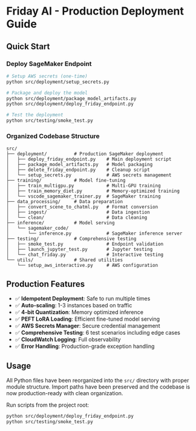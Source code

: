 # Friday AI - Production Deployment Guide

## Quick Start

### Deploy SageMaker Endpoint

```bash
# Setup AWS secrets (one-time)
python src/deployment/setup_secrets.py

# Package and deploy the model
python src/deployment/package_model_artifacts.py
python src/deployment/deploy_friday_endpoint.py

# Test the deployment
python src/testing/smoke_test.py
```

### Organized Codebase Structure

```
src/
├── deployment/          # Production SageMaker deployment
│   ├── deploy_friday_endpoint.py    # Main deployment script
│   ├── package_model_artifacts.py   # Model packaging
│   ├── delete_friday_endpoint.py    # Cleanup script
│   └── setup_secrets.py             # AWS secrets management
├── training/            # Model fine-tuning
│   ├── train_multigpu.py            # Multi-GPU training
│   ├── train_memory_diet.py         # Memory-optimized training
│   └── vscode_sagemaker_trainer.py  # SageMaker training
├── data_processing/     # Data preparation
│   ├── convert_scene_to_chatml.py   # Format conversion
│   ├── ingest/                      # Data ingestion
│   └── clean/                       # Data cleaning
├── inference/           # Model serving
│   └── sagemaker_code/
│       └── inference.py             # SageMaker inference server
├── testing/             # Comprehensive testing
│   ├── smoke_test.py                # Endpoint validation
│   ├── launch_jupyter_test.py       # Jupyter testing
│   └── chat_friday.py               # Interactive testing
└── utils/               # Shared utilities
    └── setup_aws_interactive.py     # AWS configuration
```

## Production Features

- ✅ **Idempotent Deployment**: Safe to run multiple times
- ✅ **Auto-scaling**: 1-3 instances based on traffic
- ✅ **4-bit Quantization**: Memory optimized inference
- ✅ **PEFT LoRA Loading**: Efficient fine-tuned model serving
- ✅ **AWS Secrets Manager**: Secure credential management
- ✅ **Comprehensive Testing**: 6 test scenarios including edge cases
- ✅ **CloudWatch Logging**: Full observability
- ✅ **Error Handling**: Production-grade exception handling

## Usage

All Python files have been reorganized into the `src/` directory with proper module structure. Import paths have been preserved and the codebase is now production-ready with clean organization.

Run scripts from the project root:

```bash
python src/deployment/deploy_friday_endpoint.py
python src/testing/smoke_test.py
```
